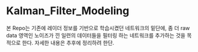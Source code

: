 # Kalman_Filter_Modeling
본 Repo는 기존에 레이더 정보를 기반으로 학습시켰던 네트워크의 밑단에, 좀 더 raw data 영역인 노이즈가 낀 일련의 데이터들을 필터링 하는 네트워크를 추가하는 것을 목적으로 한다. 자세한 내용은 추후에 정리하려 한단.
